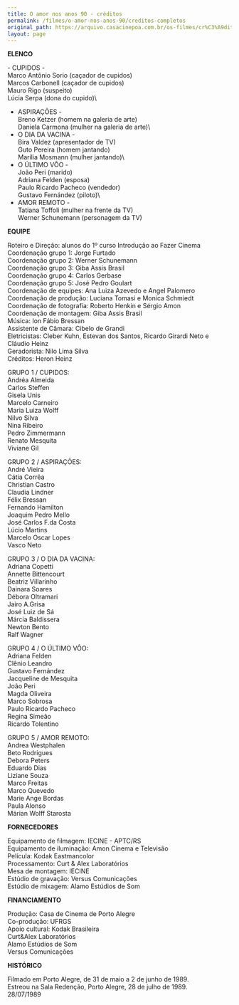 ```yaml
---
title: O amor nos anos 90 - créditos
permalink: /filmes/o-amor-nos-anos-90/creditos-completos
original_path: https://arquivo.casacinepoa.com.br/os-filmes/cr%C3%A9ditos/o-amor-nos-anos-90.html
layout: page
---
```

**ELENCO**

\- CUPIDOS -\
Marco Antônio Sorio (caçador de cupidos)\
Marcos Carbonell (caçador de cupidos)\
Mauro Rigo (suspeito)\
Lúcia Serpa (dona do cupido)\
- ASPIRAÇÕES -\
Breno Ketzer (homem na galeria de arte)\
Daniela Carmona (mulher na galeria de arte)\
- O DIA DA VACINA -\
Bira Valdez (apresentador de TV)\
Guto Pereira (homem jantando)\
Marília Mosmann (mulher jantando)\
- O ÚLTIMO VÔO -\
João Peri (marido)\
Adriana Felden (esposa)\
Paulo Ricardo Pacheco (vendedor)\
Gustavo Fernández (piloto)\
- AMOR REMOTO -\
Tatiana Toffoli (mulher na frente da TV)\
Werner Schunemann (personagem da TV)

**EQUIPE**

Roteiro e Direção: alunos do 1º curso Introdução ao Fazer Cinema\
Coordenação grupo 1: Jorge Furtado\
Coordenação grupo 2: Werner Schunemann\
Coordenação grupo 3: Giba Assis Brasil\
Coordenação grupo 4: Carlos Gerbase\
Coordenação grupo 5: José Pedro Goulart\
Coordenação de equipes: Ana Luiza Azevedo e Angel Palomero\
Coordenação de produção: Luciana Tomasi e Monica Schmiedt\
Coordenação de fotografia: Roberto Henkin e Sérgio Amon\
Coordenação de montagem: Giba Assis Brasil\
Música: Ion Fábio Bressan\
Assistente de Câmara: Cibelo de Grandi\
Eletricistas: Cleber Kuhn, Estevan dos Santos, Ricardo Girardi Neto e Cláudio Heinz\
Geradorista: Nilo Lima Silva\
Créditos: Heron Heinz

GRUPO 1 / CUPIDOS:\
Andréa Almeida\
Carlos Steffen\
Gisela Unis\
Marcelo Carneiro\
Maria Luiza Wolff\
Nilvo Silva\
Nina Ribeiro\
Pedro Zimmermann\
Renato Mesquita\
Viviane Gil

GRUPO 2 / ASPIRAÇÕES:\
André Vieira\
Cátia Corrêa\
Christian Castro\
Claudia Lindner\
Félix Bressan\
Fernando Hamilton\
Joaquim Pedro Mello\
José Carlos F.da Costa\
Lúcio Martins\
Marcelo Oscar Lopes\
Vasco Neto

GRUPO 3 / O DIA DA VACINA:\
Adriana Copetti\
Annette Bittencourt\
Beatriz Villarinho\
Dainara Soares\
Débora Oltramari\
Jairo A.Grisa\
José Luiz de Sá\
Márcia Baldissera\
Newton Bento\
Ralf Wagner

GRUPO 4 / O ÚLTIMO VÔO:\
Adriana Felden\
Clênio Leandro\
Gustavo Fernández\
Jacqueline de Mesquita\
João Peri\
Magda Oliveira\
Marco Sobrosa\
Paulo Ricardo Pacheco\
Regina Simeão\
Ricardo Tolentino

GRUPO 5 / AMOR REMOTO:\
Andrea Westphalen\
Beto Rodrigues\
Debora Peters\
Eduardo Dias\
Liziane Souza\
Marco Freitas\
Marco Quevedo\
Marie Ange Bordas\
Paula Alonso\
Márian Wolff Starosta

**FORNECEDORES**

Equipamento de filmagem: IECINE - APTC/RS\
Equipamento de iluminação: Amon Cinema e Televisão\
Película: Kodak Eastmancolor\
Processamento: Curt & Alex Laboratórios\
Mesa de montagem: IECINE\
Estúdio de gravação: Versus Comunicações\
Estúdio de mixagem: Alamo Estúdios de Som

**FINANCIAMENTO**

Produção: Casa de Cinema de Porto Alegre\
Co-produção: UFRGS\
Apoio cultural: Kodak Brasileira\
Curt&Alex Laboratórios\
Alamo Estúdios de Som\
Versus Comunicações

**HISTÓRICO**

Filmado em Porto Alegre, de 31 de maio a 2 de junho de 1989.\
Estreou na Sala Redenção, Porto Alegre, 28 de julho de 1989.\
28/07/1989